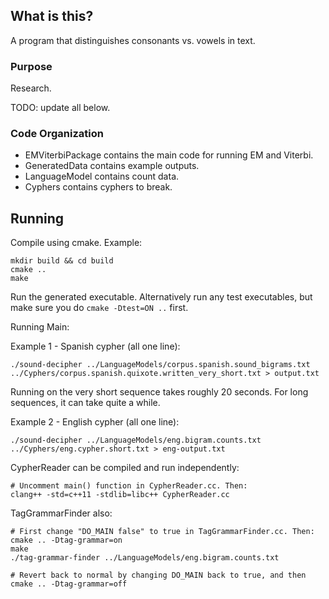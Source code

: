 ## What is this?
A program that distinguishes consonants vs. vowels in text.

### Purpose
Research. 

TODO: update all below.

### Code Organization
- EMViterbiPackage contains the main code for running EM and Viterbi.
- GeneratedData contains example outputs.
- LanguageModel contains count data.
- Cyphers contains cyphers to break.

## Running
Compile using cmake. Example:

    mkdir build && cd build
    cmake ..
    make

Run the generated executable. Alternatively run any test executables, but make
sure you do `cmake -Dtest=ON ..` first.

Running Main:

  Example 1 - Spanish cypher (all one line):

    ./sound-decipher ../LanguageModels/corpus.spanish.sound_bigrams.txt
    ../Cyphers/corpus.spanish.quixote.written_very_short.txt > output.txt

  Running on the very short sequence takes roughly 20 seconds. For long
  sequences, it can take quite a while.

  Example 2 - English cypher (all one line):

    ./sound-decipher ../LanguageModels/eng.bigram.counts.txt
    ../Cyphers/eng.cypher.short.txt > eng-output.txt

CypherReader can be compiled and run independently:

    # Uncomment main() function in CypherReader.cc. Then:
    clang++ -std=c++11 -stdlib=libc++ CypherReader.cc

TagGrammarFinder also:

    # First change "DO_MAIN false" to true in TagGrammarFinder.cc. Then:
    cmake .. -Dtag-grammar=on
    make
    ./tag-grammar-finder ../LanguageModels/eng.bigram.counts.txt

    # Revert back to normal by changing DO_MAIN back to true, and then
    cmake .. -Dtag-grammar=off
